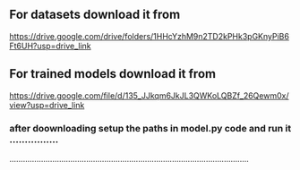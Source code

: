 

## For datasets download it from 
https://drive.google.com/drive/folders/1HHcYzhM9n2TD2kPHk3pGKnyPiB6Ft6UH?usp=drive_link


## For trained models download it from 
https://drive.google.com/file/d/135_JJkqm6JkJL3QWKoLQBZf_26Qewm0x/view?usp=drive_link




### after doownloading setup the paths in model.py code and run it ................
..........................................................................................................